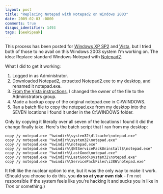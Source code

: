 ```yaml
---
layout: post
title: "Replacing Notepad with Notepad2 on Windows 2003"
date: 2009-02-03 -0800
comments: true
disqus_identifier: 1493
tags: [GeekSpeak]
---
```

This process has been posted for [Windows XP
SP2](http://weblogs.asp.net/rweigelt/archive/2004/08/12/213085.aspx) and
[Vista](http://jens-schaller.de/blog/2007/07/31/102.htm), but I tried
both of those to no avail on this Windows 2003 system I'm working on.
The idea: Replace standard Windows Notepad with
[Notepad2](http://www.flos-freeware.ch/notepad2.html).

What I did to get it working:

1. Logged in as Administrator.
2. Downloaded Notepad2, extracted Notepad2.exe to my desktop, and
    renamed it notepad.exe.
3. [From the Vista
    instructions](http://jens-schaller.de/blog/2007/07/31/102.htm), I
    changed the owner of the file to the Administrators group.
4. Made a backup copy of the original notepad.exe in C:\\WINDOWS.
5. Ran a batch file to copy the notepad.exe from my desktop into the
    SEVEN locations I found it under in the C:\\WINDOWS folder.

Only by copying it literally over all seven of the locations I found it
did the change finally take. Here's the batch script that I ran from my
desktop:

    copy /y notepad.exe "%windir%\system32\dllcache\notepad.exe"
    copy /y notepad.exe "%windir%\system32\notepad.exe"
    copy /y notepad.exe "%windir%\notepad.exe"
    copy /y notepad.exe "%windir%\$NtServicePackUninstall$\notepad.exe"
    copy /y notepad.exe "%windir%\LastGood\notepad.exe"
    copy /y notepad.exe "%windir%\LastGood\system32\notepad.exe"
    copy /y notepad.exe "%windir%\ServicePackFiles\i386\notepad.exe"

It felt like the nuclear option to me, but it was the only way to make
it work. (Should you choose to do this, you **do so at your own risk** -
I'm not responsible if the system feels like you're hacking it and sucks
you in like in *Tron* or something.)
